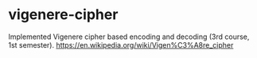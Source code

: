 # vigenere-cipher
Implemented Vigenere cipher based encoding and decoding (3rd course, 1st semester). https://en.wikipedia.org/wiki/Vigen%C3%A8re_cipher
